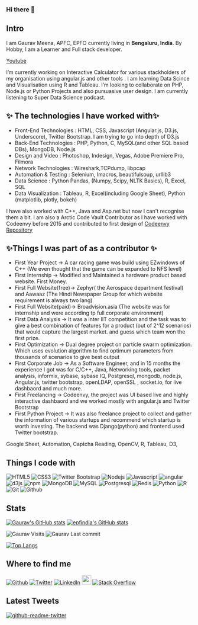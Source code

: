 ### Hi there 👋

<h2>Intro</h2>
<p>I am Gaurav Meena, APFC, EPFO currently living in <b>Bengaluru, India</b>. By Hobby, I am a Learner and Full stack developer. </p>

[Youtube](https://www.youtube.com/playlist?list=PLYc0L7KnQ0W2iRLYBktNK_94BBRZcTaDF)

 I’m currently working on Interactive Calculator for various stackholders of my organisation using angular.js and other tools . I am learning Data Scince and Visualisation using R and Tableau. I’m looking to collaborate on PHP, Node.js or Python Projects and also pursuasive user design. I am currently listening to Super Data Science podcast.
 

 <h2>✨ The technologies I have worked with✨</h2>
 
 - Front-End Technologies : HTML, CSS, Javascript (Angular.js, D3.js, Underscore), Twitter Bootstrap. I am trying to go into depth of D3.js 
 - Back-End Technologies  : PHP, Python, C, MySQL(and other SQL based DBs), MongoDB, Node.js
 - Design and Video       : Photoshop, Indesign, Vegas, Adobe Premiere Pro, Filmora
 - Network Technologies   : Wireshark,TCPdump, libpcap
 - Automation & Testing   : Selenium, Imacros, beautifulsoup, urllib3
 - Data Science           : Python Pandas, (Numpy, Scipy, NLTK Basics), R, Excel, SQL
 - Data Visualization     : Tableau, R, Excel(including Google Sheet), Python (matplotlib, plotly, bokeh)

I have also worked with C++, Java and Asp.net but now I can't recognise them a bit. I am also a Arctic Code Vault Contributor as I have worked with Codeenvy before 2015 and contributed to first design of [Codeenvy Repository](https://github.com/codenvy/codenvy)

<h2>✨Things I was part of as a contributor ✨</h2>

 - First Year Project      -> A car racing game was build using EZwindows of C++ (We even thought that the game can be expanded to NFS level)
 - First Internship        -> Modified and Maintained a hardware product based website. First Money.
 - First Full Website(free)-> Zephyr( the Aerospace department festival) and Aawaaz (The Hindi Newspaper Group for which website requirement is always two lang)
 - First Full Website(paid)-> Broadvision.asia (The website was for internship and were according tp full corporate environment)
 - First Data Analysis     -> It was a inter IIT competition and the task was to give a best combination of features for a product (out of 2^12 scenarios) that would capture the largest market. and guess which team won the first prize.
 - First Optimization      -> Dual degree project on particle swarm optimization. Which uses evolution algorithm to find optimum parameters from thousands of scenarios to give best output
 - First Corporate Job     -> As a Software Engineer, and in 15 months the experience I got was for C/C++, Java, Networking tools, packet analysis, informix, sybase, sybase IQ, Postgresql, mongodb, node.js, Angular.js, twitter bootstrap, openLDAP, openSSL , socket.io, for live dashbaord and much more.
 - First Freelancing       -> Codeenvy, the project was UI based live and highly interactive dashbaord and we worked mostly with angular.js and Twitter Bootstrap
 - First Python Project    -> It was also freelance project to collect and gather the information of various startups and recommend which startup is worth investing. The backend was Django(python) and frontend used Twitter bootstrap.

Google Sheet, Automation, Captcha Reading, OpenCV, R, Tableau, D3, 
     

<h2>Things I code with</h2>
<p>
  <img alt="HTML5" src="https://img.shields.io/badge/-HTML5-E34F26?style=flat-square&logo=html5&logoColor=white" />
  <img alt="CSS3" src="https://img.shields.io/badge/-CSS3-1572B6?style=flat-square&logo=css3" />
  <img alt="Twitter Bootstrap" src="https://img.shields.io/badge/-Bootstrap-563D7C?style=flat-square&logo=bootstrap" />
  <img alt="Nodejs" src="https://img.shields.io/badge/-Nodejs-43853d?style=flat-square&logo=Node.js&logoColor=white" />
  <img alt="Javascript" src="https://img.shields.io/badge/-JavaScript-black?style=flat-square&logo=javascript" />
  <img alt="angular" src="https://img.shields.io/badge/-Angular-DD0031?style=flat-square&logo=angular&logoColor=white" />
  <img alt="d3js" src="https://img.shields.io/badge/-D3.js-F9A03C?style=flat-square&logo=d3.js&logoColor=white" />
  <img alt="npm" src="https://img.shields.io/badge/-NPM-CB3837?style=flat-square&logo=npm&logoColor=white" />
  
  <img alt="MongoDB" src="https://img.shields.io/badge/-MongoDB-13aa52?style=flat-square&logo=mongodb&logoColor=white" />
  <img alt="MySQL" src="https://img.shields.io/badge/-MySQL-black?style=flat-square&logo=mysql" />
  <img alt="Postgresql" src="https://img.shields.io/badge/-PostgreSQL-336791?style=flat-square&logo=postgresql" />
  <img alt="Redis" src="https://img.shields.io/badge/-Redis-black?style=flat-square&logo=Redis" />
  

  <img alt="Python" src="https://img.shields.io/badge/-Python-black?style=flat-square&logo=Python" />
  <img alt="R" src="https://img.shields.io/badge/-R-276DC3?style=flat-square&logo=R&logoColor=white" />
  
  
  <img alt="Git" src="https://img.shields.io/badge/-Git-black?style=flat-square&logo=git" />
  <img alt="Github" src="https://img.shields.io/badge/-GitHub-181717?style=flat-square&logo=github" />
  
  
</p>

<h2>Stats</h2>

[![Gaurav's GitHub stats](https://github-readme-stats.vercel.app/api?username=gauravmeena0708)](https://github.com/gauravmeena0708/)
[![epfindia's GitHub stats](https://github-readme-stats.vercel.app/api?username=epfindia)](https://github.com/epfindia/)

<img alt="Gaurav Visits" src="https://badges.pufler.dev/visits/gauravmeena0708/gauravmeena0708?logo=GitHub&label=visits&color=success&logoColor=white&style=flat-square"/>
<img alt="Gaurav Last commit" src="https://img.shields.io/github/last-commit/gauravmeena0708/gauravmeena0708?label=profile%20updated&style=flat-square">

[![Top Langs](https://github-readme-stats.vercel.app/api/top-langs/?username=gauravmeena0708&layout=compact)](https://github.com/gauravmeena0708)

<h2>Where to find me</h2>
<p>	
	<a href="https://github.com/gauravmeena0708" target="_blank"><img alt="Github" src="https://img.shields.io/badge/GitHub-%2312100E.svg?&style=for-the-badge&logo=Github&logoColor=white" /></a> 
	<a href="https://twitter.com/gauravmeena0708" target="_blank"><img alt="Twitter" src="https://img.shields.io/badge/twitter-%231DA1F2.svg?&style=for-the-badge&logo=twitter&logoColor=white" /></a> 
	<a href="https://www.linkedin.com/in/gauravmeena0708" target="_blank"><img alt="LinkedIn" src="https://img.shields.io/badge/linkedin-%230077B5.svg?&style=for-the-badge&logo=linkedin&logoColor=white" /></a>
	<a href="https://www.instagram.com/gauravmeena0708/"><img src="https://img.shields.io/badge/instagram-%23E4405F.svg?&style=for-the-badge&logo=instagram&logoColor=white" height=25></a>
	<a href="https://stackoverflow.com/users/1070548/gaurav"><img alt="Stack Overflow" src="https://img.shields.io/badge/-Stack%20Overflow-FE7A16?style=flat-square&logo=Stack-Overflow&logoColor=white"></a>
</p>

<h2>Latest Tweets</h2>
<p><a href="https://twitter.com/gauravmeena0708"><img src="https://github-readme-twitter.gazf.vercel.app/api?id=gauravmeena0708&amp;layout=wide" alt="github-readme-twitter"></a></p>

<!--
**gauravmeena0708/gauravmeena0708** is a ✨ _special_ ✨ repository because its `README.md` (this file) appears on your GitHub profile.

Here are some ideas to get you started:

- 🔭 I’m currently working on ...
- 🌱 I’m currently learning ...
- 👯 I’m looking to collaborate on ...
- 🤔 I’m looking for help with ...
- 💬 Ask me about ...
- 📫 How to reach me: ...
- 😄 Pronouns: ...
- ⚡ Fun fact: ...
-->
